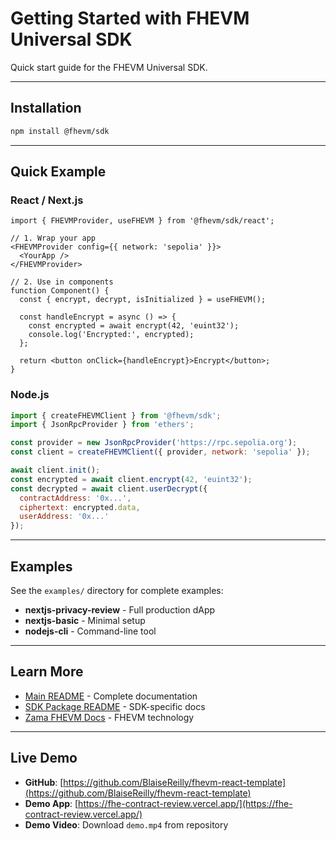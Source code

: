 # Getting Started with FHEVM Universal SDK

Quick start guide for the FHEVM Universal SDK.

---

## Installation

```bash
npm install @fhevm/sdk
```

---

## Quick Example

### React / Next.js

```tsx
import { FHEVMProvider, useFHEVM } from '@fhevm/sdk/react';

// 1. Wrap your app
<FHEVMProvider config={{ network: 'sepolia' }}>
  <YourApp />
</FHEVMProvider>

// 2. Use in components
function Component() {
  const { encrypt, decrypt, isInitialized } = useFHEVM();

  const handleEncrypt = async () => {
    const encrypted = await encrypt(42, 'euint32');
    console.log('Encrypted:', encrypted);
  };

  return <button onClick={handleEncrypt}>Encrypt</button>;
}
```

### Node.js

```javascript
import { createFHEVMClient } from '@fhevm/sdk';
import { JsonRpcProvider } from 'ethers';

const provider = new JsonRpcProvider('https://rpc.sepolia.org');
const client = createFHEVMClient({ provider, network: 'sepolia' });

await client.init();
const encrypted = await client.encrypt(42, 'euint32');
const decrypted = await client.userDecrypt({
  contractAddress: '0x...',
  ciphertext: encrypted.data,
  userAddress: '0x...'
});
```

---

## Examples

See the `examples/` directory for complete examples:

- **nextjs-privacy-review** - Full production dApp
- **nextjs-basic** - Minimal setup
- **nodejs-cli** - Command-line tool

---

## Learn More

- [Main README](../README.md) - Complete documentation
- [SDK Package README](../packages/fhevm-sdk/README.md) - SDK-specific docs
- [Zama FHEVM Docs](https://docs.zama.ai/fhevm) - FHEVM technology

---

## Live Demo

- **GitHub**: [https://github.com/BlaiseReilly/fhevm-react-template](https://github.com/BlaiseReilly/fhevm-react-template)
- **Demo App**: [https://fhe-contract-review.vercel.app/](https://fhe-contract-review.vercel.app/)
- **Demo Video**: Download `demo.mp4` from repository

